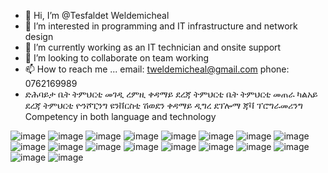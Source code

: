 - 👋 Hi, I’m @Tesfaldet Weldemicheal 
- 👀 I’m interested in programming and IT infrastructure and network design
- 🌱 I’m currently working as an IT technician and onsite support 
- 💞️ I’m looking to collaborate on team working
- 📫 How to reach me ...
  email: tweldemicheal@gmail.com
  phone: 0762169989
- ድሕባይታ
    ቤት ትምህርቲ መገዲ ረምዚ ቀዳማይ ደረጃ ትምህርቲ
    ቤት ትምህርቲ መጠራ ካልአይ ደረጃ ትምህርቲ
    ዮንሾፒንግ ዩንቨርስቲ ሽወደን ቀዳማይ ዲግረ
    ደፕሎማ ጃቫ ፕሮግራመሪንግ 
Competency in both language and technology

![image](https://user-images.githubusercontent.com/91988442/215343013-f3f375e3-de09-4625-9dcf-4dd6b41c8216.png)
![image](https://user-images.githubusercontent.com/91988442/214803404-96525195-0bb7-45e1-a94d-b2f8b5362539.png)
![image](https://user-images.githubusercontent.com/91988442/214803459-f9a5cc68-2918-4efe-b610-21a409b124b9.png)
![image](https://user-images.githubusercontent.com/91988442/214803497-8760df15-c1b8-4a8c-8252-9b4bdfbbcda3.png)
![image](https://user-images.githubusercontent.com/91988442/214803538-933fc2b3-c899-4991-9129-b2cfd38f29d2.png)
![image](https://user-images.githubusercontent.com/91988442/214803558-e6fd1bb8-f901-4e85-8433-278494248eff.png)
![image](https://user-images.githubusercontent.com/91988442/214519518-3093b98a-fc44-4aad-b706-313885135a0b.png)
![image](https://user-images.githubusercontent.com/91988442/214805111-c6c3469f-c1c2-475d-8ccc-f7daf2cc2001.png)
![image](https://user-images.githubusercontent.com/91988442/214805169-546b6cd8-aa5f-4345-87eb-c4d0df12260a.png)
![image](https://user-images.githubusercontent.com/91988442/214805206-8473693b-08a3-4cf0-84e0-b644aac64cb1.png)
![image](https://user-images.githubusercontent.com/91988442/214805246-69737bec-d6a1-4bee-a435-cb3f80c100ac.png)
![image](https://user-images.githubusercontent.com/91988442/214805315-288d6240-ff29-4b4a-9246-f9092dca3648.png)
![image](https://user-images.githubusercontent.com/91988442/214801944-f793f49b-f107-430f-9441-7d9b7227c790.png)
![image](https://user-images.githubusercontent.com/91988442/214806049-3fb940e6-7092-4155-b33d-bc5c6bf82fe6.png)
![image](https://user-images.githubusercontent.com/91988442/214806088-6fbcb713-5954-48a1-ab2a-52db412e3f10.png)
![image](https://user-images.githubusercontent.com/91988442/214806124-bc1ada99-dc2f-42dc-9a89-0662d4a58ddc.png)
![image](https://user-images.githubusercontent.com/91988442/214806170-357c9eec-eaa6-4d62-bd85-1375060caa93.png)
![image](https://user-images.githubusercontent.com/91988442/215343029-84afd038-5582-489c-9b9d-93d517a4dc92.png)






















<!---
Tesfaldet1/Tesfaldet1 is a ✨ special ✨ repository because its `README.md` (this file) appears on your GitHub profile.
You can click the Preview link to take a look at your changes.
--->
